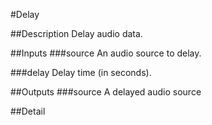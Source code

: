 #Delay

##Description
Delay audio data.

##Inputs
###source
An audio source to delay.

###delay
Delay time (in seconds).

##Outputs
###source
A delayed audio source

##Detail

